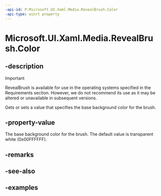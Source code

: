 ```yaml
---
-api-id: P:Microsoft.UI.Xaml.Media.RevealBrush.Color
-api-type: winrt property
---
```

<!-- Property syntax.
public Color Color { get;  set; }
-->

# Microsoft.UI.Xaml.Media.RevealBrush.Color


## -description

> [!Important]
> RevealBrush is available for use in the operating systems specified in the Requirements section. However, we do not recommend its use as it may be altered or unavailable in subsequent versions.

Gets or sets a value that specifies the base background color for the brush.


## -property-value

The base background color for the brush. The default value is transparent white (0x00FFFFFF).


## -remarks


## -see-also


## -examples


